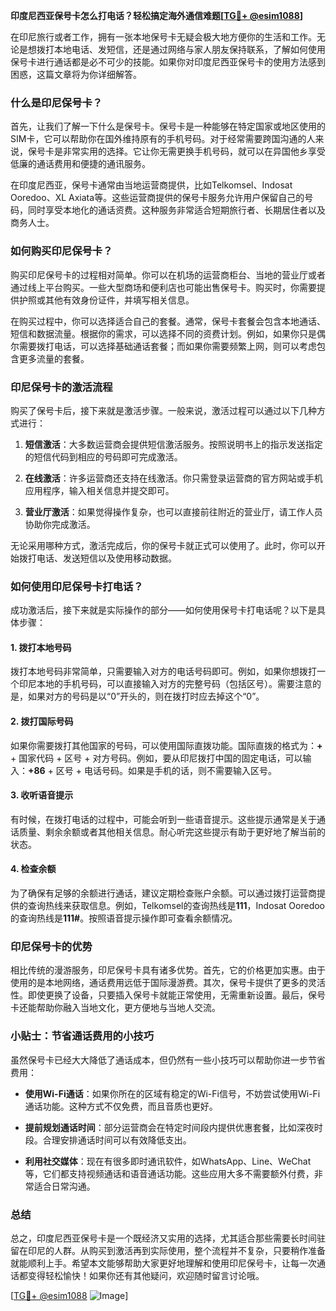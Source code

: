 **印度尼西亚保号卡怎么打电话？轻松搞定海外通信难题[[TG💪+ @esim1088](https://t.me/s/esim1088)]**

在印尼旅行或者工作，拥有一张本地保号卡无疑会极大地方便你的生活和工作。无论是想拨打本地电话、发短信，还是通过网络与家人朋友保持联系，了解如何使用保号卡进行通话都是必不可少的技能。如果你对印度尼西亚保号卡的使用方法感到困惑，这篇文章将为你详细解答。

### 什么是印尼保号卡？

首先，让我们了解一下什么是保号卡。保号卡是一种能够在特定国家或地区使用的SIM卡，它可以帮助你在国外维持原有的手机号码。对于经常需要跨国沟通的人来说，保号卡是非常实用的选择。它让你无需更换手机号码，就可以在异国他乡享受低廉的通话费用和便捷的通讯服务。

在印度尼西亚，保号卡通常由当地运营商提供，比如Telkomsel、Indosat Ooredoo、XL Axiata等。这些运营商提供的保号卡服务允许用户保留自己的号码，同时享受本地化的通话资费。这种服务非常适合短期旅行者、长期居住者以及商务人士。

### 如何购买印尼保号卡？

购买印尼保号卡的过程相对简单。你可以在机场的运营商柜台、当地的营业厅或者通过线上平台购买。一些大型商场和便利店也可能出售保号卡。购买时，你需要提供护照或其他有效身份证件，并填写相关信息。

在购买过程中，你可以选择适合自己的套餐。通常，保号卡套餐会包含本地通话、短信和数据流量。根据你的需求，可以选择不同的资费计划。例如，如果你只是偶尔需要拨打电话，可以选择基础通话套餐；而如果你需要频繁上网，则可以考虑包含更多流量的套餐。

### 印尼保号卡的激活流程

购买了保号卡后，接下来就是激活步骤。一般来说，激活过程可以通过以下几种方式进行：

1. **短信激活**：大多数运营商会提供短信激活服务。按照说明书上的指示发送指定的短信代码到相应的号码即可完成激活。
   
2. **在线激活**：许多运营商还支持在线激活。你只需登录运营商的官方网站或手机应用程序，输入相关信息并提交即可。

3. **营业厅激活**：如果觉得操作复杂，也可以直接前往附近的营业厅，请工作人员协助你完成激活。

无论采用哪种方式，激活完成后，你的保号卡就正式可以使用了。此时，你可以开始拨打电话、发送短信以及使用移动数据。

### 如何使用印尼保号卡打电话？

成功激活后，接下来就是实际操作的部分——如何使用保号卡打电话呢？以下是具体步骤：

#### 1. 拨打本地号码

拨打本地号码非常简单，只需要输入对方的电话号码即可。例如，如果你想拨打一个印尼本地的手机号码，可以直接输入对方的完整号码（包括区号）。需要注意的是，如果对方的号码是以“0”开头的，则在拨打时应去掉这个“0”。

#### 2. 拨打国际号码

如果你需要拨打其他国家的号码，可以使用国际直拨功能。国际直拨的格式为：**+** + 国家代码 + 区号 + 对方号码。例如，要从印尼拨打中国的固定电话，可以输入：**+86** + 区号 + 电话号码。如果是手机的话，则不需要输入区号。

#### 3. 收听语音提示

有时候，在拨打电话的过程中，可能会听到一些语音提示。这些提示通常是关于通话质量、剩余余额或者其他相关信息。耐心听完这些提示有助于更好地了解当前的状态。

#### 4. 检查余额

为了确保有足够的余额进行通话，建议定期检查账户余额。可以通过拨打运营商提供的查询热线来获取信息。例如，Telkomsel的查询热线是**111**，Indosat Ooredoo的查询热线是**111#**。按照语音提示操作即可查看余额情况。

### 印尼保号卡的优势

相比传统的漫游服务，印尼保号卡具有诸多优势。首先，它的价格更加实惠。由于使用的是本地网络，通话费用远低于国际漫游费。其次，保号卡提供了更多的灵活性。即使更换了设备，只要插入保号卡就能正常使用，无需重新设置。最后，保号卡还能帮助你融入当地文化，更方便地与当地人交流。

### 小贴士：节省通话费用的小技巧

虽然保号卡已经大大降低了通话成本，但仍然有一些小技巧可以帮助你进一步节省费用：

- **使用Wi-Fi通话**：如果你所在的区域有稳定的Wi-Fi信号，不妨尝试使用Wi-Fi通话功能。这种方式不仅免费，而且音质也更好。
  
- **提前规划通话时间**：部分运营商会在特定时间段内提供优惠套餐，比如深夜时段。合理安排通话时间可以有效降低支出。

- **利用社交媒体**：现在有很多即时通讯软件，如WhatsApp、Line、WeChat等，它们都支持视频通话和语音通话功能。这些应用大多不需要额外付费，非常适合日常沟通。

### 总结

总之，印度尼西亚保号卡是一个既经济又实用的选择，尤其适合那些需要长时间驻留在印尼的人群。从购买到激活再到实际使用，整个流程并不复杂，只要稍作准备就能顺利上手。希望本文能够帮助大家更好地理解和使用印尼保号卡，让每一次通话都变得轻松愉快！如果你还有其他疑问，欢迎随时留言讨论哦。

[[TG💪+ @esim1088](https://t.me/s/esim1088) ![Image](https://i.postimg.cc/4NQfJmqS/Snipaste-2025-05-13-00-14-12.png)]